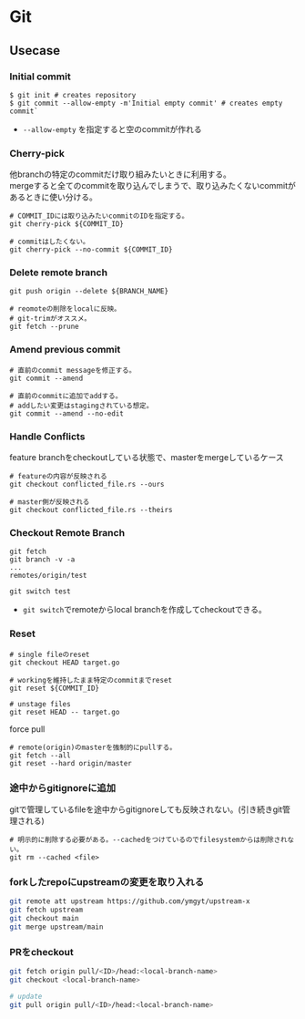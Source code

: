 # Git

## Usecase

### Initial commit

```
$ git init # creates repository
$ git commit --allow-empty -m'Initial empty commit' # creates empty commit`
```

* `--allow-empty` を指定すると空のcommitが作れる

### Cherry-pick

他branchの特定のcommitだけ取り組みたいときに利用する。  
mergeすると全てのcommitを取り込んでしまうで、取り込みたくないcommitがあるときに使い分ける。

```console
# COMMIT_IDには取り込みたいcommitのIDを指定する。
git cherry-pick ${COMMIT_ID}

# commitはしたくない。
git cherry-pick --no-commit ${COMMIT_ID}
```

### Delete remote branch

```console
git push origin --delete ${BRANCH_NAME}

# reomoteの削除をlocalに反映。
# git-trimがオススメ。
git fetch --prune 
```

### Amend previous commit

```console
# 直前のcommit messageを修正する。
git commit --amend

# 直前のcommitに追加でaddする。
# addしたい変更はstagingされている想定。
git commit --amend --no-edit
```

### Handle Conflicts

feature branchをcheckoutしている状態で、masterをmergeしているケース

```console
# featureの内容が反映される
git checkout conflicted_file.rs --ours

# master側が反映される
git checkout conflicted_file.rs --theirs
```

### Checkout Remote Branch

```console
git fetch
git branch -v -a
...
remotes/origin/test

git switch test
```

* `git switch`でremoteからlocal branchを作成してcheckoutできる。

### Reset

```console
# single fileのreset
git checkout HEAD target.go

# workingを維持したまま特定のcommitまでreset
git reset ${COMMIT_ID}

# unstage files
git reset HEAD -- target.go
```

force pull

```shell
# remote(origin)のmasterを強制的にpullする。
git fetch --all
git reset --hard origin/master
```


### 途中からgitignoreに追加

gitで管理しているfileを途中からgitignoreしても反映されない。(引き続きgit管理される) 

```shell
# 明示的に削除する必要がある。--cachedをつけているのでfilesystemからは削除されない。
git rm --cached <file>
```

### forkしたrepoにupstreamの変更を取り入れる

```sh
git remote att upstream https://github.com/ymgyt/upstream-x
git fetch upstream
git checkout main
git merge upstream/main
```

### PRをcheckout

```sh
git fetch origin pull/<ID>/head:<local-branch-name>
git checkout <local-branch-name>

# update
git pull origin pull/<ID>/head:<local-branch-name>
```
